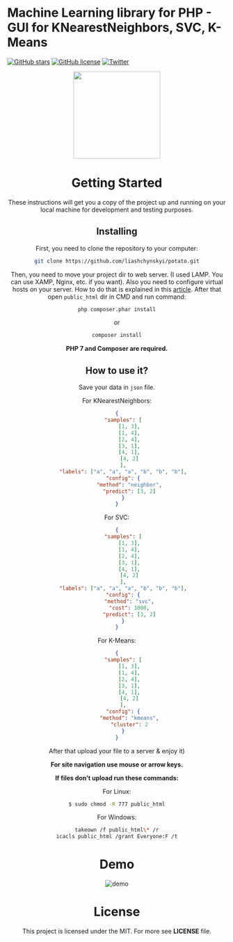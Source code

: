 # Machine Learning library for PHP - GUI for KNearestNeighbors, SVC, K-Means

[![GitHub stars](https://img.shields.io/github/stars/liashchynskyi/PHP-ML-GUI.svg)](https://github.com/liashchynskyi/PHP-ML-GUI/stargazers)
[![GitHub license](https://img.shields.io/badge/license-MIT-blue.svg)](https://raw.githubusercontent.com/liashchynskyi/PHP-ML-GUI/master/LICENSE)
[![Twitter](https://img.shields.io/twitter/url/https/github.com/liashchynskyi/PHP-ML-GUI.svg?style=social)](https://twitter.com/intent/tweet?text=Wow:&url=%5Bobject%20Object%5D)

<center><p><img src="https://image.flaticon.com/icons/svg/247/247468.svg" width="200px"></p><center>


# Getting Started

These instructions will get you a copy of the project up and running on your local machine for development and testing purposes.

## Installing

First, you need to clone the repository to your computer:

```sh
git clone https://github.com/liashchynskyi/potato.git
```

Then, you need to move your project dir to web server. (I used LAMP. You can use XAMP, Nginx, etc. if you want).
Also you need to configure virtual hosts on your server. How to do that is explained in this [article](https://serversforhackers.com/c/configuring-apache-virtual-hosts).
After that open `public_html` dir in CMD and run command:

```sh
php composer.phar install
```

or 

```sh
composer install
```

**PHP 7 and Composer are required.**



## How to use it?

Save your data in `json` file. 

For KNearestNeighbors:

```json
{
	"samples": [
		[1, 3],
		[1, 4],
		[2, 4],
		[3, 1],
		[4, 1],
		[4, 2]
	],
	"labels": ["a", "a", "a", "b", "b", "b"],
	"config": {
		"method": "neighbor",
		"predict": [3, 2]
	}
}

```

For SVC:

```json
{
	"samples": [
		[1, 3],
		[1, 4],
		[2, 4],
		[3, 1],
		[4, 1],
		[4, 2]
	],
	"labels": ["a", "a", "a", "b", "b", "b"],
	"config": {
		"method": "svc",
		"cost": 1000,
		"predict": [3, 2]
	}
}

```

For K-Means:

```json
{
	"samples": [
		[1, 3],
		[1, 4],
		[2, 4],
		[3, 1],
		[4, 1],
		[4, 2]
	],
	"config": {
		"method": "kmeans",
		"cluster": 2
	}
}

```

After that upload your file to a server & enjoy it)

**For site navigation use mouse or arrow keys.**

**If files don't upload run these commands:**

For Linux:

```sh
$ sudo chmod -R 777 public_html
```

For Windows:

```sh
takeown /f public_html\* /r
icacls public_html /grant Everyone:F /t
```

# Demo

![demo](http://i.imgur.com/0qHebPE.gif)

# License

This project is licensed under the MIT. For more see **LICENSE** file.
